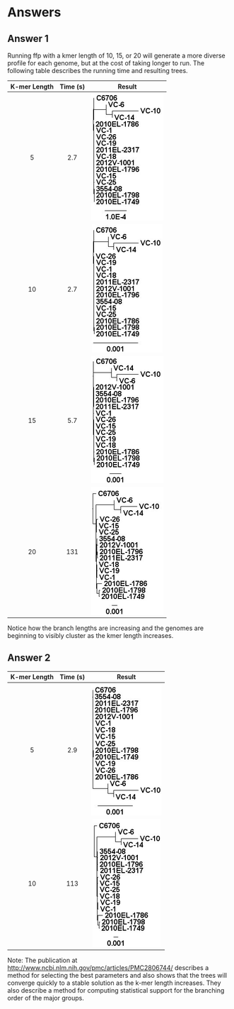 Answers
=======

Answer 1
--------

Running ffp with a kmer length of 10, 15, or 20 will generate a more diverse profile for each genome, but at the cost of taking longer to run.  The following table describes the running time and resulting trees.

| K-mer Length | Time (s) | Result                      |
|:------------:|:--------:|:---------------------------:|
| 5            | 2.7      | ![tree-5.jpg](tree-5.jpg)   |
| 10           | 2.7      | ![tree-10.jpg](tree-10.jpg) |
| 15           | 5.7      | ![tree-15.jpg](tree-15.jpg) |
| 20           | 131      | ![tree-20.jpg](tree-20.jpg) |

Notice how the branch lengths are increasing and the genomes are beginning to visibly cluster as the kmer length increases.

Answer 2
--------

| K-mer Length | Time (s) | Result                              |
|:------------:|:--------:|:-----------------------------------:|
| 5            | 2.9      | ![tree-5-dna.jpg](tree-5-dna.jpg)   |
| 10           | 113      | ![tree-10-dna.jpg](tree-10-dna.jpg) |

Note: The publication at http://www.ncbi.nlm.nih.gov/pmc/articles/PMC2806744/ describes a method for selecting the best parameters and also shows that the trees will converge quickly to a stable solution as the k-mer length increases.  They also describe a method for computing statistical support for the branching order of the major groups.
